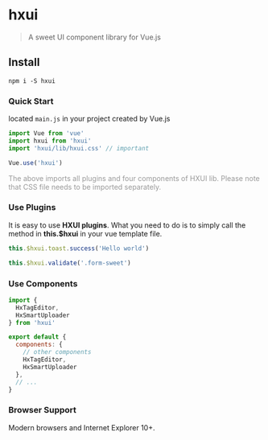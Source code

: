 # hxui

> A sweet UI component library for Vue.js
## Install
```shell
npm i -S hxui
```

### Quick Start

located `main.js` in your project created by Vue.js
```javascript
import Vue from 'vue'
import hxui from 'hxui'
import 'hxui/lib/hxui.css' // important

Vue.use('hxui')
```
<span style="color: #999;">The above imports all plugins and four components of HXUI lib. Please note that CSS file needs to be imported separately.</span>

### Use Plugins
It is easy to use **HXUI plugins**. What you need to do is to simply call the method in **this.$hxui** in your vue template file.

```javascript
this.$hxui.toast.success('Hello world')

this.$hxui.validate('.form-sweet')
```

### Use Components
```javascript
import { 
  HxTagEditor, 
  HxSmartUploader
} from 'hxui'

export default {
  components: {
    // other components
    HxTagEditor,
    HxSmartUploader
  },
  // ...
}
```

### Browser Support

Modern browsers and Internet Explorer 10+.

